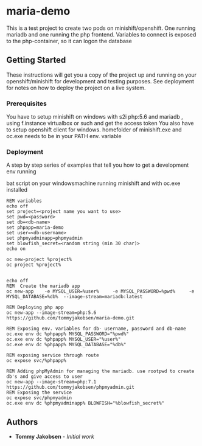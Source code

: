# maria-demo

This is a test project to create two pods on minishift/openshift. One running mariadb and one running the php frontend.
Variables to connect is exposed to the php-container, so it can logon the database

## Getting Started

These instructions will get you a copy of the project up and running on your openshift/minishift for development and testing purposes. See deployment for notes on how to deploy the project on a live system.

### Prerequisites

You have to setup minishift on windows with s2i php:5.6 and mariadb , using f.instance virtualbox or such and get the access token
You also have to setup openshift client for windows.
homefolder of minishift.exe and oc.exe needs to be in your PATH env. variable

### Deployment

A step by step series of examples that tell you how to get a development env running

bat script on your windowsmachine running minishift and with oc.exe installed

```
REM variables
echo off
set project=<project name you want to use>
set pwd=<password>
set db=<db-name>
set phpapp=maria-demo
set user=<db-username>
set phpmyadminapp=phpmyadmin
set blowfish_secret=<random string (min 30 char)>
echo on

oc new-project %project%
oc project %project%


echo off
REM  Create the mariadb app
oc new-app    -e MYSQL_USER=%user%     -e MYSQL_PASSWORD=%pwd%     -e MYSQL_DATABASE=%db%  --image-stream=mariadb:latest 

REM Deploying php app
oc new-app --image-stream=php:5.6 https://github.com/tommyjakobsen/maria-demo.git 

REM Exposing env. variables for db- username, password and db-name
oc.exe env dc %phpapp% MYSQL_PASSWORD="%pwd%"
oc.exe env dc %phpapp% MYSQL_USER="%user%"
oc.exe env dc %phpapp% MYSQL_DATABASE="%db%"

REM exposing service through route
oc expose svc/%phpapp%

REM Adding phpMyAdmin for managing the mariadb. use rootpwd to create db's and give access to user 
oc new-app --image-stream=php:7.1 https://github.com/tommyjakobsen/phpmyadmin.git
REM Exposing the service
oc expose svc/phpmyadmin
oc.exe env dc %phpmyadminapp% BLOWFISH="%blowfish_secret%"
```





## Authors

* **Tommy Jakobsen** - *Initial work* 

